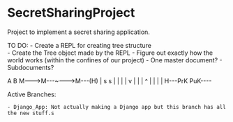 # SecretSharingProject
Project to implement a secret sharing application.

TO DO:
	- Create a REPL for creating tree structure  
	- Create the Tree object made by the REPL
	- Figure out exactly how the world works (within the confines of our project)
		- One master document?
		- Subdocuments?

A                  B
M--->M---~--->M---(H)
|    s        s    |
|    |        |    v
|    |        |    ^
|    |        |    |
H---PrK      PuK----

Active Branches:

	- Django_App: Not actually making a Django app but this branch has all the new stuff.s
